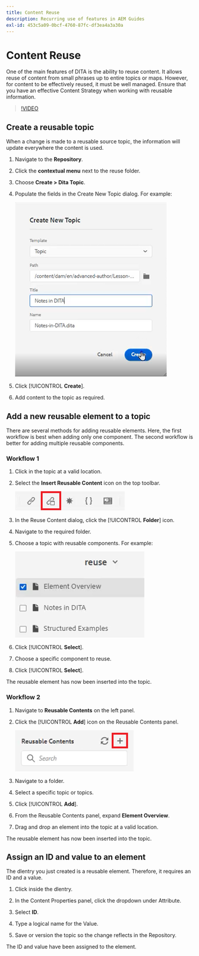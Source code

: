 ```yaml
---
title: Content Reuse
description: Recurring use of features in AEM Guides
exl-id: 453c5a09-0bcf-4760-87fc-df3ea4a3a30a
---
```

# Content Reuse

One of the main features of DITA is the ability to reuse content. It allows reuse of  content from small phrases up to entire topics or maps.  However, for content to be effectively reused, it must be well managed. Ensure that you have an effective Content Strategy when working with reusable information.

>[!VIDEO](https://video.tv.adobe.com/v/342757?quality=12&learn=on)

## Create a reusable topic

When a change is made to a reusable source topic, the information will update everywhere the content is used. 

1. Navigate to the **Repository**.

2. Click the **contextual menu** next to the reuse folder.

3. Choose **Create > Dita Topic**.

4. Populate the fields in the Create New Topic dialog. For example:

    ![Confirmation](images/lesson-8/new-topic-dialog.png)

5. Click [!UICONTROL **Create**].

6. Add content to the topic as required.

## Add a new reusable element to a topic

There are several methods for adding reusable elements. Here, the first workflow is best when adding only one component. The second workflow is better for adding multiple reusable components.

### Workflow 1

1. Click in the topic at a valid location.

2. Select the **Insert Reusable Content** icon on the top toolbar.

    ![Confirmation](images/lesson-8/insert-reuse-icon.png)

3. In the Reuse Content dialog, click the [!UICONTROL **Folder**] icon.

4. Navigate to the required folder.

5. Choose a topic with reusable components.
For example:

    ![Confirmation](images/lesson-8/reusable-topic.png)

6. Click [!UICONTROL **Select**].

7. Choose a specific component to reuse.

8. Click [!UICONTROL **Select**].

The reusable element has now been inserted into the topic.

### Workflow 2

1. Navigate to **Reusable Contents** on the left panel.

2. Click the [!UICONTROL **Add**] icon on the Reusable Contents panel.

    ![Confirmation](images/lesson-8/reuse-contents-icon.png)

3. Navigate to a folder.

4. Select a specific topic or topics.

5. Click [!UICONTROL **Add**].

6. From the Reusable Contents panel, expand **Element Overview**.

7. Drag and drop an element into the topic at a valid location.

The reusable element has now been inserted into the topic.

## Assign an ID and value to an element

The dlentry you just created is a reusable element. Therefore, it requires an ID and a value.

1. Click inside the dlentry. 

2. In the Content Properties panel, click the dropdown under Attribute.

3. Select **ID**.

4. Type a logical name for the Value.

5. Save or version the topic so the change reflects in the Repository.

The ID and value have been assigned to the element.
